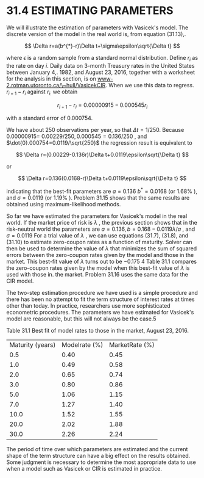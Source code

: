 # 31.4 ESTIMATING PARAMETERS  

We will illustrate the estimation of parameters with Vasicek's model. The discrete version of the model in the real world is, from equation (31.13),.  

$$
\Delta r=a(b^{*}-r)\Delta t+\sigma\epsilon\sqrt{\Delta t}
$$  

where $\epsilon$ is a random sample from a standard normal distribution. Define $r_{i}$ as the rate on day $i.$ Daily data on 3-month Treasury rates in the United States between January 4,. 1982, and August 23, 2016, together with a worksheet for the analysis in this section, is on www-2.rotman.utoronto.ca/\~hull/VasicekCIR. When we use this data to regress. $r_{i+1}-r_{i}$ against $r_{i:}$ we obtain  

$$
r_{i+1}-r_{i}=0.00000915-0.000545r_{i}
$$  

with a standard error of 0.000754.  

We have about 250 observations per year, so that $\Delta t=1/250.$ Because $0.00000915=$ $0.00229/250,0.000545=0.136/250$ , and $\dot{0}.000754=0.0119/\sqrt{250}$ the regression result is equivalent to  

$$
\Delta r=(0.00229-0.136r)\Delta t+0.0119\epsilon\sqrt{\Delta t}
$$  

or  

$$
\Delta r=0.136(0.0168-r)\Delta t+0.0119\epsilon\sqrt{\Delta t}
$$  

indicating that the best-fit parameters are $a=0.136$ $b^{*}=0.0168$ (or $1.68\%$ ), and $\sigma=0.0119$ (or $1.19\%$ ). Problem 31.15 shows that the same results are obtained using maximum-likelihood methods.  

So far we have estimated the parameters for Vasicek's model in the real world. If the market price of risk is $\lambda$ , the previous section shows that in the risk-neutral world the parameters are $a=0.136,b=0.168-0.0119\lambda/a$ , and $\sigma=0.0119$ For a trial value of $\lambda$ , we can use equations (31.7), (31.8), and (31.10) to estimate zero-coupon rates as a function of maturity. Solver can then be used to determine the value of $\lambda$ that minimizes the sum of squared errors between the zero-coupon rates given by the model and those in the market. This best-fit value of $\lambda$ turns out to be $-0.175$ 4 Table 31.1 compares the zero-coupon rates given by the model when this best-fit value of $\lambda$ is used with those in. the market. Problem 31.16 uses the same data for the CIR model.  

The two-step estimation procedure we have used is a simple procedure and there has been no attempt to fit the term structure of interest rates at times other than today. In practice, researchers use more sophisticated econometric procedures. The parameters we have estimated for Vasicek's model are reasonable, but this will not always be the case.5  

Table 31.1 Best fit of model rates to those in the market, August 23, 2016.   


<html><body><table><tr><td>Maturity (years)</td><td>Modelrate (%)</td><td>MarketRate (%)</td></tr><tr><td>0.5</td><td>0.40</td><td>0.45</td></tr><tr><td>1.0</td><td>0.49</td><td>0.58</td></tr><tr><td>2.0</td><td>0.65</td><td>0.74</td></tr><tr><td>3.0</td><td>0.80</td><td>0.86</td></tr><tr><td>5.0</td><td>1.06</td><td>1.15</td></tr><tr><td>7.0</td><td>1.27</td><td>1.40</td></tr><tr><td>10.0</td><td>1.52</td><td>1.55</td></tr><tr><td>20.0</td><td>2.02</td><td>1.88</td></tr><tr><td>30.0</td><td>2.26</td><td>2.24</td></tr></table></body></html>  

The period of time over which parameters are estimated and the current shape of the term structure can have a big effect on the results obtained. Some judgment is necessary to determine the most appropriate data to use when a model such as Vasicek or CIR is estimated in practice.  
